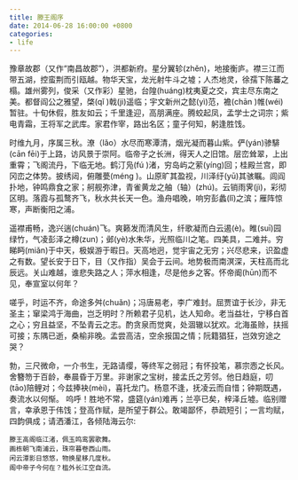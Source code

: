 ```yaml
---
title: 滕王阁序
date: 2014-06-28 16:00:00 +0800
categories:
- life
---
```


豫章故郡（又作“南昌故郡”），洪都新府。星分翼轸(zhěn)，地接衡庐。襟三江而带五湖，控蛮荆而引瓯越。物华天宝，龙光射牛斗之墟；人杰地灵，徐孺下陈蕃之榻。雄州雾列，俊采（又作彩）星驰，台隍(huáng)枕夷夏之交，宾主尽东南之美。都督阎公之雅望，棨(qǐ )戟(ji)遥临；宇文新州之懿(yì)范，襜(chān )帷(wéi)暂驻。十旬休假，胜友如云；千里逢迎，高朋满座。腾蛟起凤，孟学士之词宗；紫电青霜，王将军之武库。家君作宰，路出名区；童子何知，躬逢胜饯。

时维九月，序属三秋。潦（lǎo）水尽而寒潭清，烟光凝而暮山紫。俨(yán)骖騑(cān fēi)于上路，访风景于崇阿。临帝子之长洲，得天人之旧馆。层峦耸翠，上出重霄；飞阁流丹，下临无地。鹤汀凫(fú )渚，穷岛屿之萦(yíng)回；桂殿兰宫，即冈峦之体势。披绣闼，俯雕甍(méng )。山原旷其盈视，川泽纡(yū)其骇瞩。闾阎扑地，钟鸣鼎食之家；舸舰弥津，青雀黄龙之舳（轴）(zhú)。云销雨霁(jì)，彩彻区明。落霞与孤鹜齐飞，秋水共长天一色。渔舟唱晚，响穷彭蠡(lǐ)之滨；雁阵惊寒，声断衡阳之浦。

遥襟甫畅，逸兴遄(chuán)飞。爽籁发而清风生，纤歌凝而白云遏(è)。睢(suī)园绿竹，气凌彭泽之樽(zun)；邺(yè)水朱华，光照临川之笔。四美具，二难并。穷睇眄(miǎn)于中天，极娱游于暇日。天高地迥，觉宇宙之无穷；兴尽悲来，识盈虚之有数。望长安于日下，目（又作指）吴会于云间。地势极而南溟深，天柱高而北辰远。关山难越，谁悲失路之人；萍水相逢，尽是他乡之客。怀帝阍(hūn)而不见，奉宣室以何年？

嗟乎，时运不齐，命途多舛(chuǎn)；冯唐易老，李广难封。屈贾谊于长沙，非无圣主；窜梁鸿于海曲，岂乏明时？所赖君子见机，达人知命。老当益壮，宁移白首之心；穷且益坚，不坠青云之志。酌贪泉而觉爽，处涸辙以犹欢。北海虽赊，扶摇可接；东隅已逝，桑榆非晚。孟尝高洁，空余报国之情；阮籍猖狂，岂效穷途之哭？

勃，三尺微命，一介书生，无路请缨，等终军之弱冠；有怀投笔，慕宗悫之长风。舍簪笏于百龄，奉晨昏于万里。非谢家之宝树，接孟氏之芳邻。他日趋庭，叨(tāo)陪鲤对；今兹捧袂(mèi)，喜托龙门。杨意不逢，抚凌云而自惜；钟期既遇，奏流水以何惭。
呜呼！胜地不常，盛筵(yán)难再；兰亭已矣，梓泽丘墟。临别赠言，幸承恩于伟饯；登高作赋，是所望于群公。敢竭鄙怀，恭疏短引；一言均赋，四韵俱成；请洒潘江，各倾陆海云尔:

	滕王高阁临江渚，佩玉鸣鸾罢歌舞。
	画栋朝飞南浦云，珠帘暮卷西山雨。
	闲云潭影日悠悠，物换星移几度秋。
	阁中帝子今何在？槛外长江空自流。